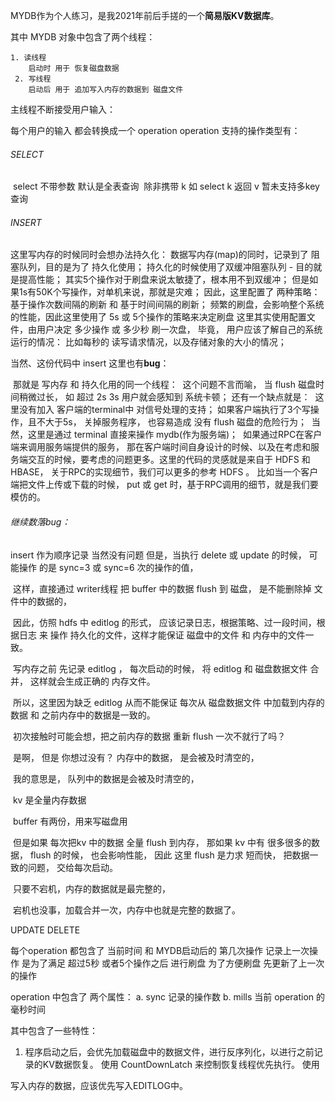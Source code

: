 MYDB作为个人练习，是我2021年前后手搓的一个**简易版KV数据库**。



其中 MYDB 对象中包含了两个线程：

 	1. 读线程
     	启动时 用于 恢复磁盘数据
     2. 写线程
        启动后 用于 追加写入内存的数据到 磁盘文件	 



主线程不断接受用户输入：

每个用户的输入 都会转换成一个 operation
operation 支持的操作类型有：

###### SELECT

​			select 不带参数 默认是全表查询
​			除非携带 k 如 select k  返回 v
​			暂未支持多key查询

###### INSERT

这里写内存的时候同时会想办法持久化：
	数据写内存(map)的同时，记录到了 阻塞队列，目的是为了 持久化使用；
	持久化的时候使用了双缓冲阻塞队列 - 目的就是提高性能；
	其实5个操作对于刷盘来说太敏捷了，根本用不到双缓冲；
	但是如果1s有50K个写操作，对单机来说，那就是灾难；
	因此，这里配置了 两种策略：
		基于操作次数间隔的刷新 和 基于时间间隔的刷新；
		频繁的刷盘，会影响整个系统的性能，因此这里使用了 5s 或 5个操作的策略来决定刷盘
		这里其实使用配置文件，由用户决定 多少操作 或 多少秒 刷一次盘，
		毕竟， 用户应该了解自己的系统运行的情况：
		比如每秒的 读写请求情况，以及存储对象的大小的情况；

当然、这份代码中 insert 这里也有**bug**：

​	那就是 写内存 和 持久化用的同一个线程：
​	这个问题不言而喻， 当 flush 磁盘时间稍微过长， 如 超过 2s 3s 用户就会感知到 系统卡顿；
还有一个缺点就是：
​	这里没有加入 客户端的terminal中 对信号处理的支持；
​	如果客户端执行了3个写操作，且不大于5s， 关掉服务程序， 也容易造成 没有 flush 磁盘的危险行为；
​	当然，这里是通过 terminal 直接来操作 mydb(作为服务端)；
​	如果通过RPC在客户端来调用服务端提供的服务，
​	那在客户端时间自身设计的时候、以及在考虑和服务端交互的时候，要考虑的问题更多。
​	这里的代码的灵感就是来自于 HDFS 和 HBASE， 关于RPC的实现细节，我们可以更多的参考 HDFS 。
​	比如当一个客户端把文件上传或下载的时候， put 或 get 时，基于RPC调用的细节，就是我们要模仿的。

###### 继续数落bug：

insert 作为顺序记录 当然没有问题
	但是，当执行 delete 或 update 的时候， 可能操作 的是 sync=3 或 sync=6 次的操作的值，

​	这样，直接通过 writer线程 把 buffer 中的数据 flush 到 磁盘， 是不能删除掉 文件中的数据的，

​	因此，仿照 hdfs 中 editlog 的形式， 应该记录日志，根据策略、过一段时间，根据日志 来 操作 持久化的文件，这样才能保证 磁盘中的文件 和 内存中的文件一致。

​	写内存之前 先记录  editlog ， 每次启动的时候， 将 editlog 和 磁盘数据文件 合并， 这样就会生成正确的 内存文件。

​	所以，这里因为缺乏 editlog 从而不能保证 每次从 磁盘数据文件 中加载到内存的数据 和 之前内存中的数据是一致的。

​	初次接触时可能会想，把之前内存的数据 重新 flush 一次不就行了吗？ 

​	是啊， 但是 你想过没有？ 内存中的数据， 是会被及时清空的，

​	我的意思是， 队列中的数据是会被及时清空的，

​	kv 是全量内存数据

​	buffer 有两份，用来写磁盘用

​	但是如果 每次把kv 中的数据 全量 flush 到内存， 那如果 kv 中有 很多很多的数据， flush 的时候， 也会影响性能， 因此 这里 flush 是力求 短而快， 把数据一致的问题， 交给每次启动。

​	只要不宕机，内存的数据就是最完整的，

​	宕机也没事，加载合并一次，内存中也就是完整的数据了。



UPDATE
DELETE

每个operation 都包含了 当前时间 和 MYDB启动后的 第几次操作
	记录上一次操作  是为了满足 超过5秒 或者5个操作之后 进行刷盘 为了方便刷盘
	先更新了上一次的操作

operation 中包含了 两个属性：
a. sync 记录的操作数
b. mills 当前 operation 的毫秒时间

其中包含了一些特性：
1. 程序启动之后，会优先加载磁盘中的数据文件，进行反序列化，以进行之前记录的KV数据恢复。
使用 CountDownLatch 来控制恢复线程优先执行。
使用 

写入内存的数据，应该优先写入EDITLOG中。